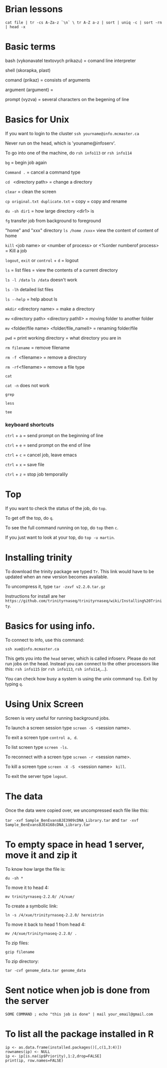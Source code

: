# Brian lessons

```
cat file | tr -cs A-Za-z `\n` \ tr A-Z a-z | sort | uniq -c | sort -rn | head -x
```

# Basic terms
bash (vykonavatel textovych prikazu) = comand line interpreter

shell (skorapka, plast)

comand (prikaz) = consists of arguments

argument (argument) = 

prompt (vyzva) = several characters on the begening of line

# Basics for Unix

If you want to login to the cluster `ssh yourname@info.mcmaster.ca`

Never run on the head, which is 'youname@infoserv'.

To go into one of the machine, do `rsh info113` or `rsh info114` 

`bg` = begin job again

`Command .` = cancel a command type

`cd ` \<directory path\> = change a directory

`clear` = clean the screen

`cp original.txt duplicate.txt` = copy = copy and rename

`du -sh dir1` = how large directory \<dir1\> is

`fg` transfer job from background to foreground

"home" and "xxx" directory `ls /home /xxx`= view the content of content of home

`kill` \<job name\> or \<number of process\> or \<%order numberof process\> = Kill a job

`logout`, `exit` or `control` + `d` = logout

`ls` = list files = view the contents of a current directory

`ls -l /data` `ls /data` doesn't work

`ls -lh` detailed list files

`ls --help` = help about ls

`mkdir` \<directory name\> = make a directory

`mv` \<directory path\> \<directory pathII\> = moving folder to another folder

`mv` \<folder/file name\> \<folder/file_nameII\> = renaming folder/file

`pwd` = print working directory = what directory you are in  

`rm filename` = remove filename

`rm -f `\<filename\> = remove a directory 

`rm -rf`\<filename\> = remove a file type

`cat` 

`cat -n` does not work

`grep`

`less`

`tee`

### keyboard shortcuts
`ctrl` + `a` = send prompt on the beginning of line

`ctrl` + `e` = send prompt on the end of line

`ctrl` + `c` = cancel job, leave emacs

`ctrl` + `x` = save file

`ctrl` + `z` = stop job temporalily



# Top
If you want to check the status of the job, do `top`.

To get off the top, do `q`.

To see the full command running on top, do `top` then `c`.

If you just want to look at your top, do `top -u martin`.

# Installing trinity
To download the trinity package we typed `Tr`.  This link would have to be updated when an new version becomes available.

To uncompress it, type `tar -zxvf v2.2.0.tar.gz`

Instructions for install are her `https://github.com/trinityrnaseq/trinityrnaseq/wiki/Installing%20Trinity`.



# Basics for using info.

To connect to info, use this command:

`ssh xue@info.mcmaster.ca`

This gets you into the `head` server, which is called infoserv.  Please do not run jobs on the head.  Instead you can connect to the other processors like this: `rsh info115` (or `rsh info113`, `rsh info114`,...).

You can check how busy a system is using the unix command `top`.  Exit by typing `q`.

# Using Unix Screen

Screen is very useful for running background jobs.

To launch a screen session type `screen -S `\<session name\>.

To exit a screen type `control a, d`.  

To list screen type `screen -ls`.

To reconnect with a screen type `screen -r `\<session name\>.

To kill a screen type `screen -X -S ` \<session name\> ` kill`.

To exit the server type `logout`.

# The data

Once the data were copied over, we uncompressed each file like this:

`tar -xvf Sample_BenEvansBJE3909cDNA_Library.tar`
and
`tar -xvf Sample_BenEvansBJE4168cDNA_Library.tar`

# To empty space in head 1 server, move it and zip it 
To know how large the file is:
 ```
 du -sh *
 ```
To move it to head 4:
```
mv trinityrnaseq-2.2.0/ /4/xue/
```
To create a symbolic link:
```
ln -s /4/xue/trinityrnaseq-2.2.0/ hereistrin
```
To move it back to head 1 from head 4:
```
mv /4/xue/trinityrnaseq-2.2.0/ .
```
To zip files:
```
gzip filename
```
To zip directory: 
```
tar -cvf genome_data.tar genome_data
```
# Sent notice when job is done from the server
```
SOME COMMAND ; echo "this job is done" | mail your_email@gmail.com
```

# To list all the package installed in R
```
ip <- as.data.frame(installed.packages()[,c(1,3:4)])
rownames(ip) <- NULL
ip <- ip[is.na(ip$Priority),1:2,drop=FALSE]
print(ip, row.names=FALSE)
```
